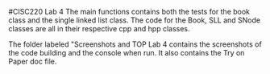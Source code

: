 #CISC220 Lab 4
The main functions contains both the tests for the book class and the single linked list class. The code for the Book, SLL and SNode classes are all in their respective cpp and hpp classes.

The folder labeled "Screenshots and TOP Lab 4 contains the screenshots of the code building and the console when run. It also contains the Try on Paper doc file.